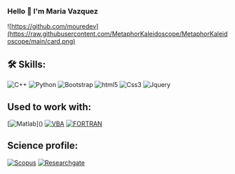 ### Hello 👋 I'm Maria Vazquez

![https://github.com/mouredev](https://raw.githubusercontent.com/MetaphorKaleidoscope/MetaphorKaleidoscope/main/card.png)

## 🛠️ Skills:
<p>
<img alt="C++" src="https://img.shields.io/badge/C%2B%2B-00599C?style=for-the-badge&logo=c%2B%2B&logoColor=white" height="30px"/>
<img alt="Python" src="https://img.shields.io/badge/Python-14354C?style=for-the-badge&logo=python&logoColor=white" height="30px"/>
<img alt="Bootstrap" src="https://img.shields.io/badge/Bootstrap-563D7C?style=for-the-badge&logo=bootstrap&logoColor=white" height="30px"/>
<img alt="html5" src="https://img.shields.io/badge/HTML5-E34F26?style=for-the-badge&logo=html5&logoColor=white" height="30px"/>
<img alt="Css3" src="https://img.shields.io/badge/CSS3-1572B6?style=for-the-badge&logo=css3&logoColor=white" height="30px"/>
<img alt="Jquery" src="https://img.shields.io/badge/jquery-%230769AD.svg?style=for-the-badge&logo=jquery&logoColor=white" height="30px"/>
</p>

## Used to work with:

[![Matlab](https://img.shields.io/badge/Matlab-004b87?)]()
[![VBA](https://img.shields.io/badge/VBA-F7DF1E?style=for-the-badge&logo=Microsoft&logoColor=white&labelColor=101010)]()
[![FORTRAN](https://img.shields.io/badge/Fortran-4628DD?style=for-the-badge&logo=fortran&logoColor=white&labelColor=101010)]()
</br>

## Science profile:

[![Scopus](https://img.shields.io/badge/Scopus-e9711c?style=for-the-badge&logo=scopus&logoColor=white&labelColor=101010)](https://www.scopus.com/authid/detail.uri?authorId=25029460900)
[![Researchgate](https://img.shields.io/badge/researchgate-00CCBB?style=for-the-badge&logo=researchgate&logoColor=white&labelColor=101010)](https://www.researchgate.net/profile/Maria-Vazquez-Ojeda)
</br>


